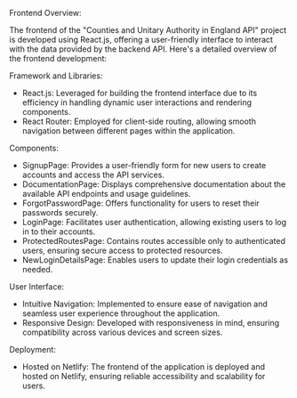  Frontend Overview:

The frontend of the "Counties and Unitary Authority in England API" project is developed using React.js, offering a user-friendly interface to interact with the data provided by the backend API. Here's a detailed overview of the frontend development:

 Framework and Libraries:
- React.js: Leveraged for building the frontend interface due to its efficiency in handling dynamic user interactions and rendering components.
- React Router: Employed for client-side routing, allowing smooth navigation between different pages within the application.

 Components:
- SignupPage: Provides a user-friendly form for new users to create accounts and access the API services.
- DocumentationPage: Displays comprehensive documentation about the available API endpoints and usage guidelines.
- ForgotPasswordPage: Offers functionality for users to reset their passwords securely.
- LoginPage: Facilitates user authentication, allowing existing users to log in to their accounts.
- ProtectedRoutesPage: Contains routes accessible only to authenticated users, ensuring secure access to protected resources.
- NewLoginDetailsPage: Enables users to update their login credentials as needed.

 User Interface:
- Intuitive Navigation: Implemented to ensure ease of navigation and seamless user experience throughout the application.
- Responsive Design: Developed with responsiveness in mind, ensuring compatibility across various devices and screen sizes.

 Deployment:
- Hosted on Netlify: The frontend of the application is deployed and hosted on Netlify, ensuring reliable accessibility and scalability for users.







